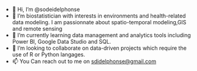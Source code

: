 - 👋 Hi, I’m @sodeidelphonse
- 👀 I’m biostatistician with interests in environments and health-related data modeling. 
I am passionnate about spatio-temporal modeling,GIS and remote sensing 
- 🌱 I’m currently learning data management and analytics tools including Power BI, Google Data Studio and SQL.
- 💞️ I’m looking to collaborate on data-driven projects which require the use of R or Python langages.
- 📫 You Can reach out to me on sdidelphonse@gmail.com

<!---
sodeidelphonse/sodeidelphonse is a ✨ special ✨ repository because its `README.md` (this file) appears on your GitHub profile.
You can click the Preview link to take a look at your changes.
--->
